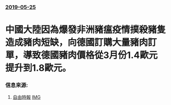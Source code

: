 ### [2019-05-25](/news/2019/05/25/index.md)

##### 
# 中國大陸因為爆發非洲豬瘟疫情撲殺豬隻造成豬肉短缺，向德國訂購大量豬肉訂單，導致德國豬肉價格從3月份1.4歐元提升到1.8歐元。 




### 信息来源:

1. [自由時報](https://ec.ltn.com.tw/article/breakingnews/2803223) [IMG](https://img.ltn.com.tw/Upload/business/page/800/2019/05/27/phpgpM5pp.jpg)
